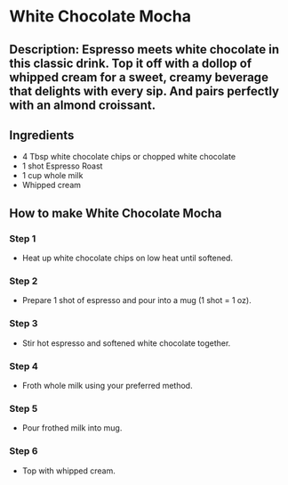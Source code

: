 # White Chocolate Mocha​

## Description: Espresso meets white chocolate in this classic drink. Top it off with a dollop of whipped cream for a sweet, creamy beverage that delights with every sip. And pairs perfectly with an almond croissant.

## Ingredients

-   4 Tbsp white chocolate chips or chopped white chocolate
-   1 shot Espresso Roast
-   1 cup whole milk
-   Whipped cream

## How to make White Chocolate Mocha​

### Step 1

-   Heat up white chocolate chips on low heat until softened.

### Step 2

-   Prepare 1 shot of espresso and pour into a mug (1 shot = 1 oz).

### Step 3

-   Stir hot espresso and softened white chocolate together.

### Step 4

-   Froth whole milk using your preferred method.

### Step 5

-   Pour frothed milk into mug.

### Step 6

-   Top with whipped cream.

